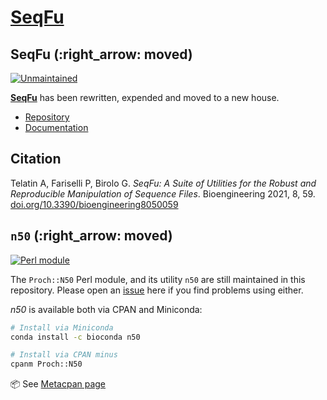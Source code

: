 # [SeqFu](https://github.com/telatin/seqfu2#readme)



## SeqFu (:right_arrow: moved)

[![Unmaintained](https://img.shields.io/maintenance/no/2019?style=flat-square)](https://telatin.github.io/seqfu2)


**[SeqFu](https://github.com/telatin/seqfu2#readme)** has been rewritten, expended and moved to a new house.

* [Repository](https://github.com/telatin/seqfu2)
* [Documentation](https://telatin.github.io/seqfu2)

## Citation

Telatin A, Fariselli P, Birolo G. *SeqFu: A Suite of Utilities for the Robust and Reproducible Manipulation of Sequence Files*. 
Bioengineering 2021, 8, 59. [doi.org/10.3390/bioengineering8050059](https://doi.org/10.3390/bioengineering8050059)

## `n50` (:right_arrow: moved)

[![Perl module](https://img.shields.io/badge/Perl%20Module-Proch::N50-brown?style=flat-square)](https://metacpan.org/dist/Proch-N50)

The `Proch::N50` Perl module, and its utility `n50` are still maintained 
in this repository. Please open an [issue](https://github.com/quadram-institute-bioscience/seqfu/issues)
here if you find problems using either.

*n50* is available both via CPAN and Miniconda:

```bash
# Install via Miniconda
conda install -c bioconda n50

# Install via CPAN minus
cpanm Proch::N50
```

📦 See [Metacpan page](https://metacpan.org/dist/Proch-N50)
